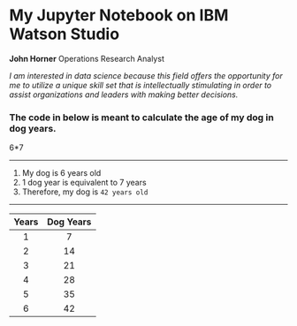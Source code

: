 # My Jupyter Notebook on IBM Watson Studio

**John Horner**
Operations Research Analyst

*I am interested in data science because this field offers the opportunity for me to utilize a unique skill set that is intellectually stimulating in order to assist organizations and leaders with making better decisions.*

### The code in below is meant to calculate the age of my dog in dog years.

6*7

---
1. My dog is 6 years old
2. 1 dog year is equivalent to 7 years
3. Therefore, my dog is `42 years old`
---

| Years | Dog Years |
| :---: |:---------:|
| 1     | 7         |
| 2     | 14        |
| 3     | 21        |
| 4     | 28        |
| 5     | 35        |
| 6     | 42        |
